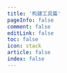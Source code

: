 ```yaml
---
title: '构建工具篇'
pageInfo: false
comment: false
editLink: false
toc: false
icon: stack
article: false
index: false
---
```


<AutoCatalog base='/accumulation/Build/' />